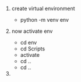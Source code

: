 1. create virtual environment
    - python -m venv env

2. now activate env
    - cd env
    - cd Scripts
    - activate
    - cd ..
    - cd ..

3. 